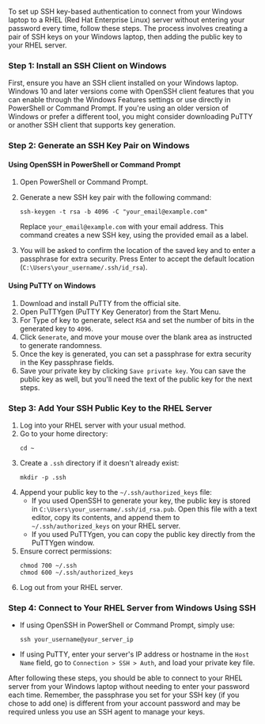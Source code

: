 To set up SSH key-based authentication to connect from your Windows laptop to a RHEL (Red Hat Enterprise Linux) server without entering your password every time, follow these steps. The process involves creating a pair of SSH keys on your Windows laptop, then adding the public key to your RHEL server.

### Step 1: Install an SSH Client on Windows

First, ensure you have an SSH client installed on your Windows laptop. Windows 10 and later versions come with OpenSSH client features that you can enable through the Windows Features settings or use directly in PowerShell or Command Prompt. If you're using an older version of Windows or prefer a different tool, you might consider downloading PuTTY or another SSH client that supports key generation.

### Step 2: Generate an SSH Key Pair on Windows

#### Using OpenSSH in PowerShell or Command Prompt

1. Open PowerShell or Command Prompt.
2. Generate a new SSH key pair with the following command:
   ```shell
   ssh-keygen -t rsa -b 4096 -C "your_email@example.com"
   ```
   Replace `your_email@example.com` with your email address. This command creates a new SSH key, using the provided email as a label.

3. You will be asked to confirm the location of the saved key and to enter a passphrase for extra security. Press Enter to accept the default location (`C:\Users\your_username/.ssh/id_rsa`).

#### Using PuTTY on Windows

1. Download and install PuTTY from the official site.
2. Open PuTTYgen (PuTTY Key Generator) from the Start Menu.
3. For Type of key to generate, select `RSA` and set the number of bits in the generated key to `4096`.
4. Click `Generate`, and move your mouse over the blank area as instructed to generate randomness.
5. Once the key is generated, you can set a passphrase for extra security in the Key passphrase fields.
6. Save your private key by clicking `Save private key`. You can save the public key as well, but you'll need the text of the public key for the next steps.

### Step 3: Add Your SSH Public Key to the RHEL Server

1. Log into your RHEL server with your usual method.
2. Go to your home directory:
   ```shell
   cd ~
   ```
3. Create a `.ssh` directory if it doesn't already exist:
   ```shell
   mkdir -p .ssh
   ```
4. Append your public key to the `~/.ssh/authorized_keys` file:
   - If you used OpenSSH to generate your key, the public key is stored in `C:\Users\your_username/.ssh/id_rsa.pub`. Open this file with a text editor, copy its contents, and append them to `~/.ssh/authorized_keys` on your RHEL server.
   - If you used PuTTYgen, you can copy the public key directly from the PuTTYgen window.
5. Ensure correct permissions:
   ```shell
   chmod 700 ~/.ssh
   chmod 600 ~/.ssh/authorized_keys
   ```
6. Log out from your RHEL server.

### Step 4: Connect to Your RHEL Server from Windows Using SSH

- If using OpenSSH in PowerShell or Command Prompt, simply use:
  ```shell
  ssh your_username@your_server_ip
  ```
- If using PuTTY, enter your server's IP address or hostname in the `Host Name` field, go to `Connection > SSH > Auth`, and load your private key file.

After following these steps, you should be able to connect to your RHEL server from your Windows laptop without needing to enter your password each time. Remember, the passphrase you set for your SSH key (if you chose to add one) is different from your account password and may be required unless you use an SSH agent to manage your keys.

